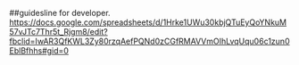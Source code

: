 ##guidesline for developer.
https://docs.google.com/spreadsheets/d/1Hrke1UWu30kbjQTuEyQoYNkuM57vJTc7Thr5t_Rjgm8/edit?fbclid=IwAR3QfKWL3Zy80rzqAefPQNd0zCGfRMAVVmOIhLvqUqu06c1zun0EblBfhhs#gid=0
